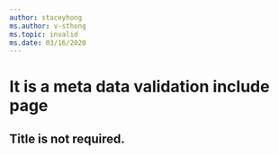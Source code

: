 ```yaml
---
author: staceyhong
ms.author: v-sthong
ms.topic: invalid
ms.date: 03/16/2020
---
```


# It is a meta data validation include page
## Title is not required.
